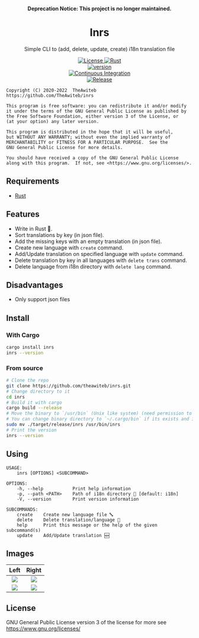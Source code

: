<div align="center">

**Deprecation Notice: This project is no longer maintained.**

# Inrs
Simple CLI to (add, delete, update, create) i18n translation file

<a href="https://www.gnu.org/licenses/">
  <img src="https://img.shields.io/badge/license-GPLv3-orange.svg" alt="License">
</a>
<a href="https://rust-lang.org/">
  <img src="https://img.shields.io/badge/Made%20with-Rust-orange.svg" alt="Rust">
</a>
<br>
<a href="https://github.com/theawiteb/inrs">
  <img src="https://badge.fury.io/gh/theawiteb%2Finrs.svg" alt="version">
</a>
<br>
<a href="https://github.com/TheAwiteb/inrs/actions/workflows/ci.yml">
  <img src="https://github.com/TheAwiteb/inrs/actions/workflows/ci.yml/badge.svg" alt="Continuous Integration">
</a>
<br>
<a href="https://github.com/TheAwiteb/inrs/actions/workflows/release.yml">
  <img src="https://github.com/TheAwiteb/inrs/actions/workflows/release.yml/badge.svg" alt="Release">
</a>

</div>

```
Copyright (C) 2020-2022  TheAwiteb
https://github.com/TheAwiteb/inrs

This program is free software: you can redistribute it and/or modify
it under the terms of the GNU General Public License as published by
the Free Software Foundation, either version 3 of the License, or
(at your option) any later version.

This program is distributed in the hope that it will be useful,
but WITHOUT ANY WARRANTY; without even the implied warranty of
MERCHANTABILITY or FITNESS FOR A PARTICULAR PURPOSE.  See the
GNU General Public License for more details.

You should have received a copy of the GNU General Public License
along with this program.  If not, see <https://www.gnu.org/licenses/>.
```

## Requirements
 * [Rust](https://www.rust-lang.org/)

## Features
- Write in Rust 🦀.
- Sort translations by key (in json file).
- Add the missing keys with an empty translation (in json file).
- Create new language with `create` command.
- Add/Update translation on specified language with `update` command.
- Delete translation by key in all languages with `delete trans` command.
- Delete language from i18n directory with `delete lang` command.

## Disadvantages
- Only support json files

## Install
### With Cargo
```bash
cargo install inrs
inrs --version
```
### From source
```bash
# Clone the repo
git clone https://github.com/theawiteb/inrs.git
# Change directory to it
cd inrs
# Build it with cargo
cargo build --release
# Move the binary to `/usr/bin` (Unix like system) (need permission to move in `/usr/bin`)
# You can change binary directory to `~/.cargo/bin` if its exists and its in `$PATH`
sudo mv ./target/release/inrs /usr/bin/inrs
# Print the version
inrs --version
```

## Using
```
USAGE:
    inrs [OPTIONS] <SUBCOMMAND>

OPTIONS:
    -h, --help           Print help information
    -p, --path <PATH>    Path of i18n directory 📂 [default: i18n]
    -V, --version        Print version information

SUBCOMMANDS:
    create    Create new language file 🔤
    delete    Delete translation/language 🚧
    help      Print this message or the help of the given subcommand(s)
    update    Add/Update translation 🆕
```

## Images

|Left|Right|
|:-:|:-:|
|![](https://i.suar.me/yWA4n/l)|![](https://i.suar.me/AW1le/l)|
|![](https://i.suar.me/Kgroy/l)|![](https://i.suar.me/mw0BN/l)|


## License
GNU General Public License version 3 of the license for more see <https://www.gnu.org/licenses/>
